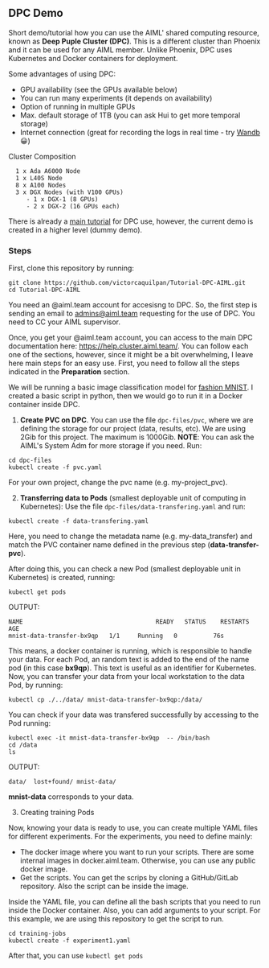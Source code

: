 ## DPC Demo 

Short demo/tutorial how you can use the AIML' shared computing resource, known as **Deep Puple Cluster (DPC)**. This is a different cluster than Phoenix and it can be used for any AIML member. Unlike Phoenix, DPC uses Kubernetes and Docker containers for deployment. 

Some advantages of using DPC:

* GPU availability (see the GPUs available below)
* You can run many experiments (it depends on availability)
* Option of running in multiple GPUs 
* Max. default storage of 1TB (you can ask Hui to get more temporal storage)
* Internet connection (great for recording the logs in real time - try [Wandb](https://wandb.ai/) 😀)

Cluster Composition

```
  1 x Ada A6000 Node
  1 x L40S Node
  8 x A100 Nodes
  3 x DGX Nodes (with V100 GPUs)
     - 1 x DGX-1 (8 GPUs)
     - 2 x DGX-2 (16 GPUs each)
```

There is already a [main tutorial](https://github.com/aiml-au) for DPC use, however, the current demo is created in a higher level (dummy demo).

### Steps 

First, clone this repository by running:

```
git clone https://github.com/victorcaquilpan/Tutorial-DPC-AIML.git
cd Tutorial-DPC-AIML
```

You need an @aiml.team account for accesisng to DPC. So, the first step is sending an email to admins@aiml.team requesting for the use of DPC. You need to CC your AIML supervisor. 

Once, you get your @aiml.team account, you can access to the main DPC documentation here: https://help.cluster.aiml.team/. You can follow each one of the sections, however, since it might be a bit overwhelming, I leave here main steps for an easy use. First, you need to follow all the steps indicated in the **Preparation** section.

We will be running a basic image classification model for [fashion MNIST](https://www.kaggle.com/datasets/zalando-research/fashionmnist). I created a basic script in python, then we would go to run it in a Docker container inside DPC.

1) **Create PVC on DPC**. You can use the file `dpc-files/pvc`, where we are defining the storage for our project (data, results, etc). We are using 2Gib for this project. The maximum is 1000Gib. **NOTE**: You can ask the AIML's System Adm for more storage if you need. Run: 

```
cd dpc-files
kubectl create -f pvc.yaml
```

For your own project, change the pvc name  (e.g. my-project_pvc).

2) **Transferring data to Pods** (smallest deployable unit of computing in Kubernetes): Use the file `dpc-files/data-transfering.yaml` and run: 

```
kubectl create -f data-transfering.yaml
```

Here, you need to change the metadata name (e.g. my-data_transfer) and match the PVC container name defined in the previous step (**data-transfer-pvc**).

After doing this, you can check a new Pod (smallest deployable unit in Kubernetes) is created, running:
```
kubectl get pods
```
OUTPUT:
```
NAME                                     READY   STATUS    RESTARTS   AGE
mnist-data-transfer-bx9qp   1/1     Running   0          76s
```
This means, a docker container is running, which is responsible to handle your data. For each Pod, an random text is added to the end of the name pod  (in this case **bx9qp**). This text is useful as an identifier for Kubernetes. Now, you can transfer your data from your local workstation to the data Pod, by running:
```
kubectl cp ./../data/ mnist-data-transfer-bx9qp:/data/
```
You can check if your data was transfered successfully by accessing to the Pod running: 
```
kubectl exec -it mnist-data-transfer-bx9qp  -- /bin/bash
cd /data
ls
```
OUTPUT:
```
data/  lost+found/ mnist-data/
```

**mnist-data** corresponds to your data.

3) Creating training Pods

Now, knowing your data is ready to use, you can create multiple YAML files for different experiments. For the experiments, you need to define mainly:

* The docker image where you want to run your scripts. There are some internal images in docker.aiml.team. Otherwise, you can use any public docker image.  
* Get the scripts. You can get the scrips by cloning a GitHub/GitLab repository. Also the script can be inside the image. 

Inside the YAML file, you can define all the bash scripts that you need to run inside the Docker container. Also, you can add arguments to your script. For this example, we are using this repository to get the script to run.

```
cd training-jobs
kubectl create -f experiment1.yaml
```

After that, you can use  ```kubectl get pods```





